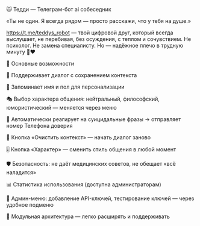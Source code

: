 🐱 Тедди — Телеграм-бот ai собеседник

«Ты не один. Я всегда рядом — просто расскажи, что у тебя на душе.» 

https://t.me/teddys_robot  — твой цифровой друг, который всегда выслушает, не перебивая, без осуждения, с теплом и сочувствием.
Не психолог. Не замена специалисту. Но — надёжное плечо в трудную минуту 💬❤️

🌟 Основные возможности

🧠 Поддерживает диалог с сохранением контекста

👤 Запоминает имя и пол для персонализации

🎭 Выбор характера общения: нейтральный, философский, юмористический — меняется через меню

🚨 Автоматически реагирует на суицидальные фразы → отправляет номер Телефона доверия

🔄 Кнопка «Очистить контекст» — начать диалог заново

🎚️ Кнопка «Характер» — сменить стиль общения в любой момент

🛡️ Безопасность: не даёт медицинских советов, не обещает «всё наладится»

📊 Статистика использования (доступна администраторам)

🔄 Админ-меню: добавление API-ключей, тестирование ключей — через удобное подменю

🧩 Модульная архитектура — легко расширять и поддерживать
